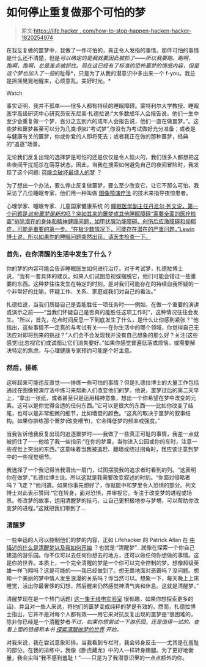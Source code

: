 # 如何停止重复做那个可怕的梦

> 原文:[https://life hacker . com/how-to-stop-happen-hacken-hacker-1820254974](https://lifehacker.com/how-to-stop-having-that-awful-recurring-dream-1820254974)

在我反复做的噩梦中，我做了一件可怕的，真正令人发指的事情。那件可怕的事情是什么还不清楚，但是*可以确定的是我就要因此被抓了——所以我要跑。跑啊，跑啊，跑啊，总是差点被抓住。现在这已经有了标准的恐怖噩梦的情感内容，但是这个梦也加入了一些*的耻辱*，只是为了从我的潜意识中多出来一个 f-you。我总是摇摇晃晃地醒来，心烦意乱。美好时光。* 

Watch

事实证明，我并不孤单——很多人都有持续的睡眠障碍。蒙特利尔大学教授、睡眠医学高级研究中心研究员安东尼奥·扎德拉说:“大多数成年人会报告说，他们一生中至少会重复做一个梦，百分之五到六的成年人会报告说，他们一直在做噩梦。”。这些梦和噩梦甚至可以分为几类:例如“考试梦”,你没有为考试做好充分准备；或者是与健康有关的噩梦，你或你爱的人即将死去；或者我正在做的那种噩梦，经典的“追逐”场景。

无论我们反复出现的选择梦是可怕的还是仅仅是令人恼火的，我们很多人都想把这些夜间干扰扼杀在萌芽状态。因此，当我在搜索如何避免自己的夜间冒险时，我发现了这个问题: [可能会破坏最烦人的梦](http://ask.metafilter.com/315375/Possible-to-nuke-the-most-annoying-dream) ？

为了想出一个办法，要么停止反复做噩梦，要么至少改变它，让它不那么可怕，我采访了几位睡眠专家，他们用一种叫做 [图像预演疗法](https://antoniozadra.com/sites/default/files/biblio/krakow_zadra.sleep_med_clinics.pdf) 的技术来指导夜惊患者。

心理学家、睡眠专家、儿童国家健康系统 的 [睡眠医学副主任丹尼尔·列文说，第一个问题是*这些噩梦是新的*吗？突如其来的噩梦或其他睡眠障碍“需要全面的医疗检查”排除潜在的身体和精神健康问题，如甲状腺功能障碍、创伤后应激障碍和抑郁症，可能是重要的第一步。“在极少数情况下，可能存在潜在的严重问题，”Lewin 博士说，所以如果你的睡眠问题突然出现，请医生检查一下。](https://childrensnational.org/)

### 首先，在你清醒的生活中发生了什么？

你的梦的内容可能会告诉睡眠医生如何进行治疗。对于考试梦，扎德拉博士说，“我有一套具体的建议。如果人们试图忽视或摆脱它，他们可能会错过一些重要的东西。这种梦往往发生在特定的时刻，是对我们可能存在的持续自我怀疑的一个非常好的比喻，怀疑工作、关系、家庭或我们对自己的看法。”

扎德拉说，当我们质疑自己是否能胜任一项任务时——例如，在做一个重要的演讲或演示之前——“当我们怀疑自己是否真的能胜任这项工作时”，这种情况往往会发生。"所以，首先，花点时间反思一下到底发生了什么，是什么让你感到紧张？"他指出，这些事情不一定真的与考试有关——在你生活中的哪个领域，你觉得自己无法应对即将到来的挑战？“人们会不会发现我并没有自己想象的那么好？关注(这些感觉)比忽视它们或试图让它们消失要好。”如果你感觉普遍低落或烦恼，或需要解决特定的焦虑，与心理健康专家预约可能是个好主意。

### 然后，排练

这听起来可能违反直觉——排练一些可怕的事情？但是扎德拉博士的大量工作包括通过在图像预演疗法中练习来帮助人们改变他们的梦。他说，噩梦过后的第二天早上，“拿出一张纸，或者甚至只是运用精神意象，想出一个你希望在梦中改变的元素。这可以是你觉得合适的任何东西。”它可以是很大的东西——比如你改变了结尾，也可以是非常细微的细节，比如墙壁的颜色。“这真的取决于噩梦的叙事结构。如果你排练那个噩梦(改变细节)，它会降低梦的频率或强度。”

当我告诉他我反复出现的追逐噩梦时——我做了一些真正可耻的事情，我差一点就被抓住了——他给了我一些指示:“在你的梦里，当你进入公园或你的车时，注意一些视觉上突出的东西。”这意味着当我被追赶、翻墙或绕过拐角时，我应该注意到梦中的一些视觉细节。

我选择了一个我记得当我滑出一扇门，试图摆脱我的追求者时看到的列。“这表明你在做梦，”扎德拉博士说。所以这就是我需要改变叙述的时刻。“你面对侵略者吗？飞走？”他问道。如果你事先想好了，你就能中和梦里令人恐惧的部分。列文博士对此表示赞同:“它在转身，面对恐惧，并审视它。专注于改变梦的进程或场景。修改梦的故事，运用清醒梦的技巧，让自己更积极地参与梦境，可以帮助你改变梦的进程。”这就把我们带到了...

### 清醒梦

一些幸运的人可以控制他们的梦的内容，正如 Lifehacker 的 Patrick Allan 在 [中描述的什么是清醒梦以及我如何开始](https://lifehacker.com/what-is-lucid-dreaming-and-how-do-i-get-started-1795552901#_ga=2.125405263.418524875.1510583504-1313785359.1499701416) ？也就是:“清醒梦”...就像在探索一个你自己建造的游乐园。你不仅可以去任何你想去的地方，还可以做任何你想做的事情。这是你的世界。本质上，一个完全清醒的梦是一个你可以完全控制的梦。想像超级英雄一样飞翔吗？这是可能的——我已经做到了。想无畏地面对恶霸吗？没问题。想和一个美丽的梦中情人发生浪漫的关系吗？你当然可以。想象一下，每天晚上上床睡觉，活出你最奢侈的幻想，然后醒来仍然感觉神清气爽和休息。这就是清醒梦。”

清醒梦现在是一个热门话题( [这一集无线电实验室](http://www.radiolab.org/story/182747-wake-up-dream/) 很有趣，如果你想探索更多的话)，并且对一些人来说，将他们的噩梦变成纯粹的梦是有效的。然而，扎德拉博士指出，它并不是对每个人都有效——用它来对抗反复出现的噩梦是“很困难的，除非你已经是一个清醒梦者*不过，如果你想尝试一下游乐园，还是值得一试的。查看上面的链接和本书 [*探索清醒做梦的世界*](https://www.amazon.com/Exploring-World-Dreaming-Stephen-LaBerge/dp/034537410X?asc_campaign=InlineText&asc_refurl=https://lifehacker.com/how-to-stop-having-that-awful-recurring-dream-1820254974&asc_source=&rawdata=[t|link[p|1795552901[a|034537410X[au|602884910[b|lifehacker&tag=kinjalifehackerlink-20) 开始。*

对我来说，我在尝试意象彩排。当我看到专栏时，我会转身反击——尤其是在羞耻的部分。在我的排练中，我像《卧虎藏龙》中的人一样转身踢腿。为了更好地衡量，我会尖叫“我不感到羞耻！”——只是为了我潜意识里的一点点额外的你。